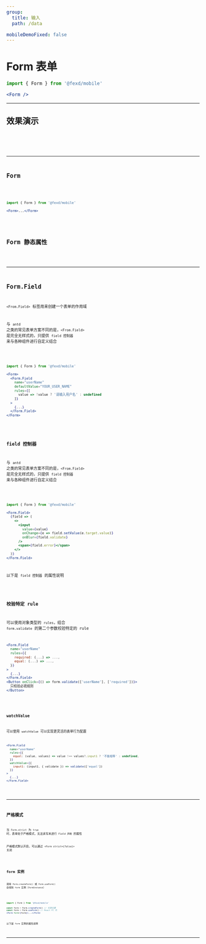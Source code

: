 ```yaml
---
group:
  title: 输入
  path: /data

mobileDemoFixed: false
---
```


# Form 表单 <ImportCost name="Form" />

<!-- prettier-ignore -->
```jsx | pure
import { Form } from '@fexd/mobile'

<Form />
```

---

## 效果演示

<code src="./demos/basic.tsx" />

<code src="./demos/relative.tsx" />

---

## Form

<!-- prettier-ignore -->
```jsx | pure
import { Form } from '@fexd/mobile'

<Form>...</Form>
```

<API identifier="Form" hideTitle src="./type.tsx" exports='["default"]'></API>

## Form 静态属性

<API identifier="Form" namePrefix="Form." hideTitle src="./type.tsx" exports='["DOC_FormStaticMethods"]' hideRequiredMark hideDefaultColumn></API>

---

## Form.Field

`<From.Field>` 标签用来创建一个表单的作用域

与 `antd` 之类的常见表单方案不同的是，`<From.Field>` 是完全无样式的，只提供 `field 控制器` 来与各种组件进行自定义结合

<!-- prettier-ignore -->
```jsx | pure
import { Form } from '@fexd/mobile'

<Form>
  <Form.Field
    name="userName"
    defaultValue="YOUR_USER_NAME"
    rules={[
      value => !value ? '请输入用户名' : undefined
    ]}
  >
    {...}
  </Form.Field>
</Form>
```

<API identifier="Field" hideTitle src="../Form/Field/type.tsx" exports='["DOC_FormFieldProps"]'></API>

### field 控制器

与 `antd` 之类的常见表单方案不同的是，`<From.Field>` 是完全无样式的，只提供 `field 控制器` 来与各种组件进行自定义结合

<!-- prettier-ignore -->
```jsx | pure
import { Form } from '@fexd/mobile'

<Form.Field>
  {field => (
    <>
      <input
        value={value}
        onChange={e => field.setValue(e.target.value)}
        onBlur={field.validate}
      />
      <span>{field.error}</span>
    </>
  )}
</Form.Field>
```

以下是 `field 控制器` 的属性说明

<API namePrefix="field." identifier="FieldController" hideTitle src="../Form/Field/type.tsx" exports='["DOC_FieldController"]' hideDefaultColumn hideRequiredMark></API>

### 校验特定 rule

可以使用对象类型的 `rules`，结合 `form.validate` 的第二个参数校验特定的 rule

```jsx | pure
<Form.Field
  name="userName"
  rules={{
    required: (...) => ...,
    equal: (...) => ...,
  }}
>
  {...}
</Form.Field>
<Button onClick={() => form.validate(['userName'], ['required'])}>
  只校验必填规则
</Button>
```

<code src="./demos/validate-rule.tsx" />

### watchValue

可以使用 `watchValue` 可以实现更灵活的表单行为配置

```jsx | pure
<Form.Field
  name="userName"
  rules={{
    equal: (value, values) => value !== values?.input1 ? '不能相等' : undefined,
  }}
  watchValue={{
    input1: (input1, { validate }) => validate(['equal'])
  }}
>
  {...}
</Form.Field>
```

<code src="./demos/watch-value.tsx" />

---

## 严格模式

当 `Form.strict` 为 `true` 时，表单处于严格模式，无法读写未进行 `Field 声明` 的属性

严格模式默认开启，可以通过 `<Form strict={false}>` 关闭

<code src="./demos/strict.tsx" />

## form 实例

调用 `Form.createForm()` 或 `Form.useForm()` 会得到 `form` 实例（`FormInstance`）

<!-- prettier-ignore -->
```jsx | pure
import { Form } from '@fexd/mobile'

const form = Form.createForm() // 任意位置
const form = Form.useForm() // React FC 内
<Form form={form}>...</Form>
```

以下是 `form` 实例的属性说明

<API namePrefix="form." identifier="FormInstance" hideTitle src="./type.tsx" exports='["DOC_FormInstance"]' hideDefaultColumn hideRequiredMark></API>

---

<!-- ## 演示代码

<code src="./demos/demo1/index.tsx" /> -->
